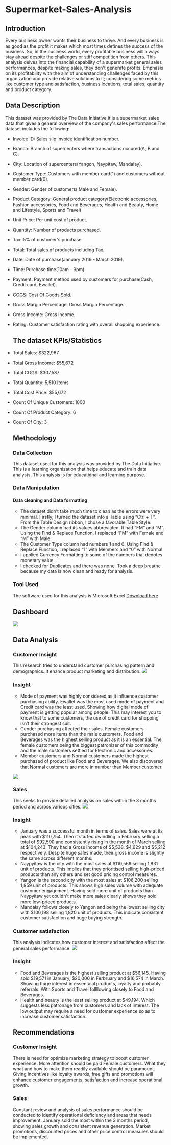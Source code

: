 # Supermarket-Sales-Analysis

## Introduction
Every business owner wants their business to thrive. And every business is as good as the profit it makes which most times defines the success of the business.  So, in the business world, every profitable business will always stay ahead despite the challenges or stiff competition from others. This analysis delves into the financial capability of a supermarket general sales performances, despite making sales, they don't generate profits. Emphasis on its profitability with the aim of understanding challenges faced by this organization and provide relative solutions to it; considering some metrics like customer type and satisfaction, business locations, total sales, quantity and product category.

## Data Description
This dataset was provided by The Data Initiative.It is a supermarket sales data that gives a general overview of the company's sales performance.The dataset includes the following:
- Invoice ID: Sales slip invoice identification number.
- Branch: Branch of supercenters where transactions occured(A, B and C).
- City: Location of supercenters(Yangon, Naypitaw, Mandalay).
- Customer Type: Customers with member card(1) and customers without member card(0).
- Gender: Gender of customers( Male and Female).
- Product Category: General product category(Electronic accessories, Fashion accessories, Food and Beverages, Health and Beauty, Home and 
  Lifestyle, Sports and Travel)
- Unit Price: Per unit cost of product.
- Quantity: Number of products purchased.
- Tax: 5% of customer's purchase.
- Total: Total sales of products including Tax.
- Date: Date of purchase(January 2019 - March 2019).
- Time: Purchase time(10am - 9pm).
- Payment: Payment method used by customers for purchase(Cash, Credit card, Ewallet).
- COGS: Cost Of Goods Sold.
- Gross Margin Percentage: Gross Margin Percentage.
- Gross Income: Gross Income.
- Rating: Customer satisfaction rating with overall shopping experience.

  ## The dataset KPIs/Statistics
- Total Sales: $322,967
- Total Gross Income: $55,672
- Total COGS: $307,587
- Total Quantity: 5,510 Items
- Total Cost Price: $55,672
- Count Of Unique Customers: 1000
- Count Of Product Category: 6
- Count Of City: 3

  ## Methodology
  
  ### Data Collection
  This dataset used for this analysis was provided by The Data Initiative. This is a learning organization that helps educate and train data 
  analysts. This analysis is for educational and learning purpose.

  ### Data Manipulation
  #### Data cleaning and Data formatting
   - The dataset didn’t take much time to clean as the errors were very minimal. Firstly, I turned the dataset into a Table using “Ctrl + T”. 
     From the Table Design ribbon, I chose a favorable Table Style.
   - The Gender column had its values abbreviated. It had “FM” and “M”. Using the Find & Replace Function, I replaced “FM” with Female and 
     “M” with Male.
   - The Customer Type column had numbers 1 and 0. Using Find & Replace Function, I replaced “1” with Members and “0” with Normal.
   - I applied Currency Formatting to some of the numbers that denotes monetary value.
   - I checked for Duplicates and there was none. Took a deep breathe because my data is now clean and ready for analysis.

  ### Tool Used
  The software used for this analysis is Microsoft Excel [Download here](https://www.microsoft.com/en-us/microsoft-365/excel)

  ## Dashboard
  ![](https://github.com/ARINZE-05/Supermarket-Sales-Analysis/blob/main/Dashhboard.PNG)

  ## Data Analysis
  ### Customer Insight
  This research tries to understand customer purchasing pattern and demographics. It ehance product marketing and distribution.
  ![](doc1.PNG)
  ### Insight
  - Mode of payment was highly considered as it influence customer purchasing ability. Ewallet was the most used mode of payment and Credit card was the least used. Showing how digital 
    mode of payment is getting popular among people.  This may interest you to know that to some customers, the use of credit card for shopping isn’t their strongest suit.
  - Gender purchasing affected their sales. Female customers purchased more items than the male customers. Food and Beverages was the highest selling product as it is an essential. The 
    female customers being the biggest patronizer of this commodity and the male customers settled for Electronic and accessories.
  - Member customers and Normal customers made the highest purchased of product like Food and Beverages. We also discovered that Normal customers are more in number than Member customer.
    
  ![](doc4.PNG)
  ### Sales
  This seeks to provide detailed analysis on sales within the 3 months period and across various cities.
  ![](https://github.com/ARINZE-05/Supermarket-Sales-Analysis/blob/main/Total%20Sales.PNG)
  ### Insight
  - January was a successful month in terms of sales. Sales were at its peak with $110,754. Then it started dwindling in February selling a total of $92,590 and consistently rising in 
 the month of March selling at $104,243. They had a Gross income of $5,538, $4,629 and $5,212 respectively. Despite huge sales made, their gross income is slightly the same across 
 different months.
  - Naypyitaw is the city with the most sales at $110,569 selling 1,831 unit of products. This implies that they prioritised selling high-priced products than any others and set good 
  pricing control measures. 
  - Yangon is the second city with the most sales at $106,200 selling 1,859 unit of products. This shows high sales volume with adequate customer engagement. Having sold more unit of 
  products than Naypyitaw yet couldn't make more sales clearly shows they sold more low-priced products.
  - Mandalay follows closely to Yangon and being the lowest selling city with $106,198 selling 1,820 unit of products. This indicate consistent customer satisfaction and huge buying 
  strength.
  ### Customer satisfaction
  This analysis indicates how customer interest and satisfaction affect the general sales performance.
  ![](doc5.PNG)
  ### Insight
  - Food and Beverages is the highest selling product at $56,145. Having sold $19,571 in January, $20,000 in Ferbruary and $16,574 in March. Showing huge interest in essentaial 
  products, loyalty and probably referrals. With Sports and Travel follllowing closely to Food and Beverages.
  - Health and beauty is the least selling product at $49,194. Which suggests less patronage from customers and lack of interest. The low output may require a need for customer 
  experience so as to increase customer satisfaction.

  ## Recommendations
  ### Customer Insight
  There is need for optimize marketing strategy to boost customer experience. More attention should be paid Female customers. What they what and how to make them readily available 
  should be paramount. Giving incentives like loyalty awards, free gifts and promotions will enhance customer engagements, satisfaction and increase operational growth.
  
  ### Sales
  Constant review and analysis of sales performance should be conducted to identify operational deficiency and areas that needs improvement. January sold the most within the 3 months 
  period, showing sales growth and consistent revenue generation. Market promotions, discounted prices and other price control measures should be implemented.

  
     
  
  
  
    
  
    
     



